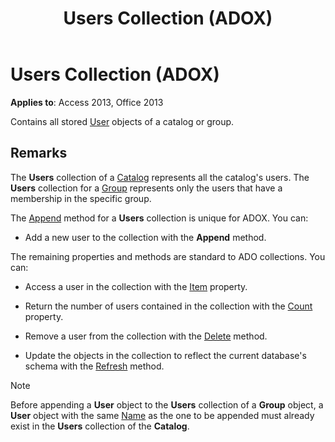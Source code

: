 ﻿---
title: Users Collection (ADOX)
TOCTitle: Users Collection (ADOX)
ms:assetid: bc61c862-1637-02e7-4b56-5ad984bdbcb0
ms:mtpsurl: https://msdn.microsoft.com/library/JJ249905(v=office.15)
ms:contentKeyID: 48547413
ms.date: 09/18/2015
mtps_version: v=office.15
---

# Users Collection (ADOX)


**Applies to**: Access 2013, Office 2013

Contains all stored [User](user-object-adox.md) objects of a catalog or group.

## Remarks

The **Users** collection of a [Catalog](catalog-object-adox.md) represents all the catalog's users. The **Users** collection for a [Group](group-object-adox.md) represents only the users that have a membership in the specific group.

The [Append](append-method-adox-users.md) method for a **Users** collection is unique for ADOX. You can:

  - Add a new user to the collection with the **Append** method.

The remaining properties and methods are standard to ADO collections. You can:

  - Access a user in the collection with the [Item](item-property-ado.md) property.

  - Return the number of users contained in the collection with the [Count](count-property-ado.md) property.

  - Remove a user from the collection with the [Delete](delete-method-adox-collections.md) method.

  - Update the objects in the collection to reflect the current database's schema with the [Refresh](refresh-method-ado.md) method.


> [!NOTE]
> <P>Before appending a <STRONG>User</STRONG> object to the <STRONG>Users</STRONG> collection of a <STRONG>Group</STRONG> object, a <STRONG>User</STRONG> object with the same <A href="name-property-adox.md">Name</A> as the one to be appended must already exist in the <STRONG>Users</STRONG> collection of the <STRONG>Catalog</STRONG>.</P>


